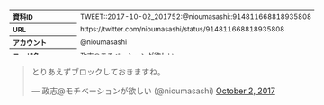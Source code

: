 <table style="font-size: 9pt; width: 610px; margin-bottom: 20px; height: 80px;">
<tbody>
    <tr>
        <th align=left>資料ID</th>
        <td align=left>TWEET::2017-10-02_201752:@nioumasashi::914811668818935808</td>
    </tr>
    <tr>
        <th align=left>URL</th>
        <td align=left>https://twitter.com/nioumasashi/status/914811668818935808</td>
    </tr>
    <tr>
        <th align=left>アカウント</th>
        <td align=left>@nioumasashi</td>
    </tr>
    <tr>
        <th align=left>ユーザ名</th>
        <td align=left>政志@モチベーションが欲しい</td>
    </tr>
    <tr>
        <th align=left>ツイートの記録日時</th>
        <td align=left>created_at 2022-08-24_1422</td>
    </tr>
</tbody>
</table>
<blockquote class="twitter-tweet" data-width="450"  data-lang="ja"><p lang="ja" dir="ltr">とりあえずブロックしておきますね。</p>&mdash; 政志@モチベーションが欲しい (@nioumasashi) <a href="https://twitter.com/nioumasashi/status/914811668818935808?ref_src=twsrc%5Etfw">October 2, 2017</a></blockquote>
<script async src="https://platform.twitter.com/widgets.js" charset="utf-8"></script>


